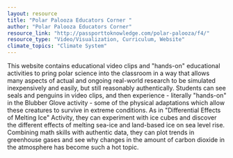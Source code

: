 ```yaml
---
layout: resource
title: "Polar Palooza Educators Corner "
author: "Polar Palooza Educators Corner"
resource_link: "http://passporttoknowledge.com/polar-palooza/f4/"
resource_type: "Video/Visualization, Curriculum, Website"
climate_topics: "Climate System"
---
```


This website contains educational video clips and "hands-on" educational activities to pring polar science into the classroom in a way that allows many aspects of actual and ongoing real-world research to be simulated inexpensively and easily, but still reasonably authentically. Students can see seals and penguins in video clips, and then experience - literally "hands-on" in the Blubber Glove activity - some of the physical adaptations which allow these creatures to survive in extreme conditions. As in "Differential Effects of Melting Ice" Activity, they can experiment with ice cubes and discover the different effects of melting sea-ice and land-based ice on sea level rise. Combining math skills with authentic data, they can plot trends in greenhouse gases and see why changes in the amount of carbon dioxide in the atmosphere has become such a hot topic.
